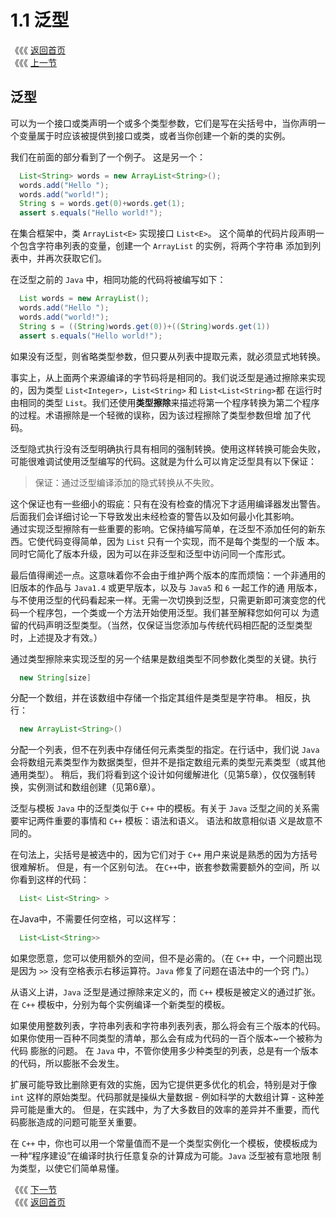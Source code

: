 # 1.1 泛型

《《《 [返回首页](../../)  
《《《 [上一节](https://github.com/zerotoneorg/Java-Generics-and-Collections/tree/e41f1e9a8eb376f2de33abd6022ce3b2989ba771/di-yi-bu-fen-fan-xing/README.md)

## 泛型

可以为一个接口或类声明一个或多个类型参数，它们是写在尖括号中，当你声明一个变量属于时应该被提供到接口或类，或者当你创建一个新的类的实例。

我们在前面的部分看到了一个例子。 这是另一个：

```java
  List<String> words = new ArrayList<String>();
  words.add("Hello ");
  words.add("world!");
  String s = words.get(0)+words.get(1);
  assert s.equals("Hello world!");
```

在集合框架中，类 `ArrayList<E>` 实现接口 `List<E>`。 这个简单的代码片段声明一个包含字符串列表的变量，创建一个 `ArrayList` 的实例，将两个字符串 添加到列表中，并再次获取它们。

在泛型之前的 `Java` 中，相同功能的代码将被编写如下：

```java
  List words = new ArrayList();
  words.add("Hello ");
  words.add("world!");
  String s = ((String)words.get(0))+((String)words.get(1))
  assert s.equals("Hello world!");
```

如果没有泛型，则省略类型参数，但只要从列表中提取元素，就必须显式地转换。

事实上，从上面两个来源编译的字节码将是相同的。我们说泛型是通过擦除来实现的，因为类型 `List<Integer>`，`List<String>` 和 `List<List<String>`都 在运行时由相同的类型 `List`。我们还使用**类型擦除**来描述将第一个程序转换为第二个程序的过程。术语擦除是一个轻微的误称，因为该过程擦除了类型参数但增 加了代码。

泛型隐式执行没有泛型明确执行具有相同的强制转换。使用这样转换可能会失败，可能很难调试使用泛型编写的代码。这就是为什么可以肯定泛型具有以下保证：

> 保证：通过泛型编译添加的隐式转换从不失败。

这个保证也有一些细小的瑕疵：只有在没有检查的情况下才适用编译器发出警告。后面我们会详细讨论一下导致发出未经检查的警告以及如何最小化其影响。  
通过实现泛型擦除有一些重要的影响。它保持编写简单，在泛型不添加任何的新东西。它使代码变得简单，因为 `List` 只有一个实现，而不是每个类型的一个版 本。同时它简化了版本升级，因为可以在非泛型和泛型中访问同一个库形式。

最后值得阐述一点。这意味着你不会由于维护两个版本的库而烦恼：一个非通用的旧版本的作品与 `Java1.4` 或更早版本，以及与 `Java5` 和 `6` 一起工作的通 用版本，与不使用泛型的代码看起来一样。无需一次切换到泛型，只需更新即可演变您的代码一个程序包，一个类或一个方法开始使用泛型。我们甚至解释您如何可以 为遗留的代码声明泛型类型。（当然，仅保证当您添加与传统代码相匹配的泛型类型时，上述提及才有效。）

通过类型擦除来实现泛型的另一个结果是数组类型不同参数化类型的关键。执行

```java
  new String[size]
```

分配一个数组，并在该数组中存储一个指定其组件是类型是字符串。 相反，执行：

```java
  new ArrayList<String>()
```

分配一个列表，但不在列表中存储任何元素类型的指定。在行话中，我们说 `Java` 会将数组元素类型作为数据类型，但并不是指定数组元素的类型元素类型（或其他 通用类型）。 稍后，我们将看到这个设计如何缓解进化（见第5章），仅仅强制转换，实例测试和数组创建（见第6章）。

泛型与模板 `Java` 中的泛型类似于 `C++` 中的模板。有关于 `Java` 泛型之间的关系需要牢记两件重要的事情和 `C++` 模板：语法和语义。 语法和故意相似语 义是故意不同的。

在句法上，尖括号是被选中的，因为它们对于 `C++` 用户来说是熟悉的因为方括号很难解析。 但是，有一个区别句法。 在`C++`中，嵌套参数需要额外的空间，所 以你看到这样的代码：

```java
  List< List<String> >
```

在Java中，不需要任何空格，可以这样写：

```java
  List<List<String>>
```

如果您愿意，您可以使用额外的空间，但不是必需的。（在 `C++` 中，一个问题出现是因为 `>>` 没有空格表示右移运算符。`Java` 修复了问题在语法中的一个窍 门。）

从语义上讲，`Java` 泛型是通过擦除来定义的，而 `C++` 模板是被定义的通过扩张。 在 `C++` 模板中，分别为每个实例编译一个新类型的模板。

如果使用整数列表，字符串列表和字符串列表列表，那么将会有三个版本的代码。如果你使用一百种不同类型的清单，那么会有成为代码的一百个版本~一个被称为代码 膨胀的问题。 在 `Java` 中，不管你使用多少种类型的列表，总是有一个版本的代码，所以膨胀不会发生。

扩展可能导致比删除更有效的实施，因为它提供更多优化的机会，特别是对于像 `int` 这样的原始类型。代码那就是操纵大量数据 - 例如科学的大数组计算 - 这种差 异可能是重大的。 但是，在实践中，为了大多数目的效率的差异并不重要，而代码膨胀造成的问题可能至关重要。

在 `C++` 中，你也可以用一个常量值而不是一个类型实例化一个模板，使模板成为一种“程序建设”在编译时执行任意复杂的计算成为可能。`Java` 泛型被有意地限 制为类型，以使它们简单易懂。

《《《 [下一节](1.2-zhuang-xiang-yu-chai-xiang.md)  
《《《 [返回首页](../../)

